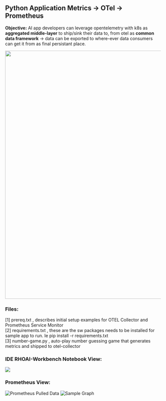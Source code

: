 ## Python Application Metrics -> OTel -> Prometheus

**Objective:** AI app developers can leverage opentelemetry with k8s as **aggregated middle-layer** to ship/sink their data to, from otel as **common data framework** -> data can be exported to where-ever data consumers can get it from as final persistant place.

<div align="center">
    <img src="https://raw.githubusercontent.com/tme-osx/Telco-ObX/refs/heads/main/python/images/arch.png" width="800"/>
</div>

### Files:

[1] prereq.txt , describes initial setup examples for OTEL Collector and Prometheus Service Monitor <br>
[2] requirements.txt , these are the sw packages needs to be installed for sample app to run. Ie pip install -r requirements.txt <br>
[3] number-game.py , auto-play number guessing game that generates metrics and shipped to otel-collector <br>

### IDE RHOAI-Workbench Notebook View:

![](https://raw.githubusercontent.com/tme-osx/Telco-ObX/refs/heads/main/python/images/notebook.png)

### Prometheus View:

![Prometheus Pulled Data](https://raw.githubusercontent.com/tme-osx/Telco-ObX/refs/heads/main/python/images/prometheus_pulled_metrics.png)
![Sample Graph](https://raw.githubusercontent.com/tme-osx/Telco-ObX/refs/heads/main/python/images/figure2.png)




